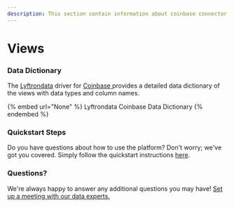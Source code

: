 ```yaml
---
description: This section contain information about coinbase connector views information
---
```


# Views

### Data Dictionary

The [Lyftrondata](https://www.lyftrondata.com/) driver for [Coinbase](None/)[ ](https://www.lyftrondata.com/integration/coinbase/)provides a detailed data dictionary of the views with data types and column names.

{% embed url="None" %}
Lyftrondata Coinbase Data Dictionary
{% endembed %}

### Quickstart Steps

Do you have questions about how to use the platform? Don't worry; we've got you covered. Simply follow the quickstart instructions [here](../README.md).

### Questions? <a href="#questions" id="questions"></a>

We're always happy to answer any additional questions you may have! [Set up a meeting with our data experts.](https://www.lyftrondata.com/book-a-meeting/)


